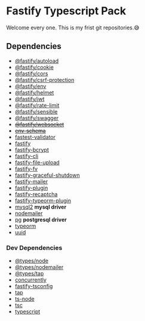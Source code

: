 # Fastify Typescript Pack

Welcome every one. This is my frist git repositories.:sweat_smile:

## Dependencies

- [@fastify/autoload](https://www.npmjs.com/package/@fastify/autoload "npmjs.com @fastify/autoload")
- [@fastify/cookie](https://www.npmjs.com/package/@fastify/cookie "npmjs.com @fastify/cookie")
- [@fastify/cors](https://www.npmjs.com/package/@fastify/cors "npmjs.com @fastify/cors")
- [@fastify/csrf-protection](https://www.npmjs.com/package/@fastify/csrf-protection "npmjs.com @fastify/csrf-protection")
- [@fastify/env](https://www.npmjs.com/package/@fastify/env "npmjs.com @fastify/env")
- [@fastify/helmet](https://www.npmjs.com/package/@fastify/helmet "npmjs.com @fastify/helmet")
- [@fastify/jwt](https://www.npmjs.com/package/@fastify/jwt "npmjs.com @fastify/jwt")
- [@fastify/rate-limit](https://www.npmjs.com/package/@fastify/rate-limit "npmjs.com @fastify/rate-limit")
- [@fastify/sensible](https://www.npmjs.com/package/@fastify/sensible "npmjs.com @fastify/sensible")
- [@fastify/swagger](https://www.npmjs.com/package/@fastify/swagger "npmjs.com @fastify/swagger")
- ~~[@fastify/websocket](https://www.npmjs.com/package/@fastify/websocket "npmjs.com @fastify/websocket")~~
- ~~[env-schema](https://www.npmjs.com/package/env-schema "npmjs.com env-schema")~~
- [fastest-validator](https://www.npmjs.com/package/fastest-validator "npmjs.com fastest-validator")
- [fastify](https://www.npmjs.com/package/fastify "npmjs.com fastify")
- [fastify-bcrypt](https://www.npmjs.com/package/fastify-bcrypt "npmjs.com fastify-bcrypt")
- [fastify-cli](https://www.npmjs.com/package/fastify-cli "npmjs.com fastify-cli")
- [fastify-file-upload](https://www.npmjs.com/package/fastify-file-upload "npmjs.com fastify-file-upload")
- [fastify-fv](https://www.npmjs.com/package/fastify-fv "npmjs.com fastify-fv")
- [fastify-graceful-shutdown](https://www.npmjs.com/package/fastify-graceful-shutdown "npmjs.com fastify-graceful-shutdown")
- [fastify-mailer](https://www.npmjs.com/package/fastify-mailer "npmjs.com fastify-mailer")
- [fastify-plugin](https://www.npmjs.com/package/fastify-plugin "npmjs.com fastify-plugin")
- [fastify-recaptcha](https://www.npmjs.com/package/fastify-recaptcha "npmjs.com fastify-recaptcha")
- [fastify-typeorm-plugin](https://www.npmjs.com/package/fastify-typeorm-plugin "npmjs.com fastify-typeorm-plugin")
- [mysql2](https://www.npmjs.com/package/mysql2 "npmjs.com mysql2") **mysql driver**
- [nodemailer](https://www.npmjs.com/package/nodemailer "npmjs.com nodemailer")
- [pg](https://www.npmjs.com/package/pg "npmjs.com pg") **postgresql driver**
- [typeorm](https://www.npmjs.com/package/typeorm "npmjs.com typeorm")
- [uuid](https://www.npmjs.com/package/uuid "npmjs.com uuid")

### Dev Dependencies

- [@types/node](https://www.npmjs.com/package/@types/node "npmjs.com @types/node")
- [@types/nodemailer](https://www.npmjs.com/package/@types/nodemailer "npmjs.com @types/nodemailer")
- [@types/tap](https://www.npmjs.com/package/@types/tap "npmjs.com @types/tap")
- [concurrently](https://www.npmjs.com/package/concurrently "npmjs.com concurrently")
- [fastify-tsconfig](https://www.npmjs.com/package/fastify-tsconfig "npmjs.com fastify-tsconfig")
- [tap](https://www.npmjs.com/package/tap "npmjs.com tap")
- [ts-node](https://www.npmjs.com/package/ts-node "npmjs.com ts-node")
- [tsc](https://www.npmjs.com/package/tsc "npmjs.com tsc")
- [typescript](https://www.npmjs.com/package/typescript "npmjs.com typescript")

